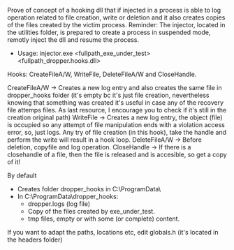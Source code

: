 Prove of concept of a hooking dll that if injected in a process is able to log operation related to file creation, write or deletion and it also creates copies of the files created by the victim process.
Reminder: The injector, located in the utilities folder, is prepared to create a process in suspended mode, remotly inject the dll and resume the process. 

- Usage: 
injector.exe <fullpath_exe_under_test> <fullpath_dropper.hooks.dll>

Hooks:  CreateFileA/W, WriteFile, DeleteFileA/W and CloseHandle.

CreateFileA/W -> Creates a new log entry and also creates the same file in dropper_hooks folder (it's empty bc it's just file creation, nevertheless knowing that something was created it's useful in case any of the recovery file attemps files. As last resource, I encourage you to check if it's still in the creation  original path)
WriteFile     -> Creates a new log entry, the object (file) is occupied so any attempt of file manipulation ends with a violation access error, so, just logs. Any try of file creation (in this hook), take the handle and perform the write will result in a hook loop.
DeleteFileA/W -> Before deletion, copyfile and log operation.
CloseHandle   -> If there is a closehandle of a file, then the file is released and is accesible, so get a copy of it!


By default

 - Creates folder dropper_hooks in C:\ProgramData\  
 - In C:\ProgramData\dropper_hooks:
     -  dropper.logs (log file)
     - Copy of the files created by exe_under_test.
     - tmp files, empty or with some (or complete) content.
  
  If you want to adapt the paths, locations etc, edit globals.h (it's located in the headers folder)
